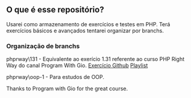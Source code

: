 ## O que é esse repositório?
Usarei como armazenamento de exercícios e testes em PHP.
Terá exercícios básicos e avançados
tentarei organizar por branchs.

### Organização de branchs
phprway\131 - Equivalente ao exerício 1.31 referente ao curso PHP Right Way do canal Program With Gio.
[Exercício Github](https://github.com/ggelashvili/learnphptherightway-project/tree/1.31)
[Playlist](https://www.youtube.com/watch?v=sVbEyFZKgqk&list=PLr3d3QYzkw2xabQRUpcZ_IBk9W50M9pe-)


phprway\oop-1 - Para estudos de OOP.

Thanks to Program with Gio for the great course.
